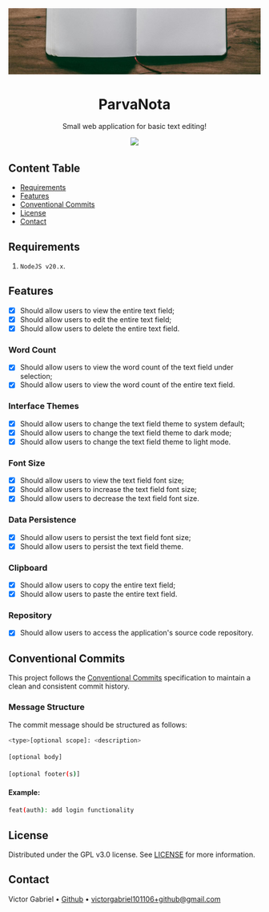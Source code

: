 <img alt="Notepad" src="public/images/readme.banner.jpg" />

<h1 align="center">
    ParvaNota
</h1>

<p align="center">
    Small web application for basic text editing!
</p>

<p align="center">
  <a href="https://skillicons.dev">
    <img src="https://skillicons.dev/icons?i=nextjs,tailwind,ts,git,docker" />
  </a>
</p>

## Content Table

- [Requirements](#requirements)
- [Features](#features)
- [Conventional Commits](#conventional-commits)
- [License](#license)
- [Contact](#contact)

## Requirements

1. `NodeJS v20.x`.

## Features

- [x] Should allow users to view the entire text field;
- [x] Should allow users to edit the entire text field;
- [x] Should allow users to delete the entire text field.

### Word Count

- [x] Should allow users to view the word count of the text field under selection;
- [x] Should allow users to view the word count of the entire text field.

### Interface Themes

- [x] Should allow users to change the text field theme to system default;
- [x] Should allow users to change the text field theme to dark mode;
- [x] Should allow users to change the text field theme to light mode.

### Font Size

- [x] Should allow users to view the text field font size;
- [x] Should allow users to increase the text field font size;
- [x] Should allow users to decrease the text field font size.

### Data Persistence

- [x] Should allow users to persist the text field font size;
- [x] Should allow users to persist the text field theme.

### Clipboard

- [x] Should allow users to copy the entire text field;
- [x] Should allow users to paste the entire text field.

### Repository

- [x] Should allow users to access the application's source code repository.

## Conventional Commits

This project follows the [Conventional Commits](https://www.conventionalcommits.org/) specification to maintain a clean and consistent commit history.

### Message Structure

The commit message should be structured as follows:

```bash
<type>[optional scope]: <description>

[optional body]

[optional footer(s)]
```

#### Example:

```bash
feat(auth): add login functionality
```

## License

Distributed under the GPL v3.0 license. See [LICENSE](LICENSE.md) for more information.

## Contact

Victor Gabriel • [Github](https://github.com/Victor101106/) • victorgabriel101106+github@gmail.com
